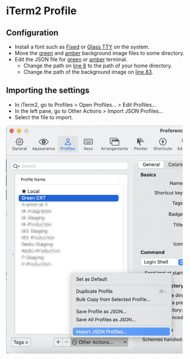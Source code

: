 # iTerm2 Profile

## Configuration

 * Install a font such as [Fixed](fixed.ttf) or [Glass TTY](glass-tty-vt220.ttf) on the system.
 * Move the [green](lines-on-green.png) and [amber](lines-on-amber.png) background image files to some directory.
 * Edit the JSON file for [green](Green-CRT.json) or [amber](Amber-CRT.json) terminal.
   * Change the path on [line 8](Green-CRT.json#L8) to the path of your home directory.
   * Change the path of the background image on [line 83](Green-CRT.json#L83).

## Importing the settings

 * In iTerm2, go to Profiles > Open Profiles... > Edit Profiles...
 * In the left pane, go to Other Actions > Import JSON Profiles...
 * Select the file to import.

<img src="iTerm2-import.png" alt="How to Import in iTerm2" width="480">

